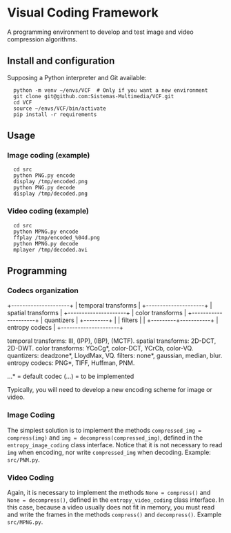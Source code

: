 # Visual Coding Framework
A programming environment to develop and test image and video compression algorithms.

## Install and configuration

Supposing a Python interpreter and Git available:

      python -m venv ~/envs/VCF  # Only if you want a new environment
      git clone git@github.com:Sistemas-Multimedia/VCF.git
      cd VCF
      source ~/envs/VCF/bin/activate
      pip install -r requirements

## Usage

### Image coding (example)

      cd src
      python PNG.py encode
      display /tmp/encoded.png
      python PNG.py decode
      display /tmp/decoded.png

### Video coding (example)

      cd src
      python MPNG.py encode
      ffplay /tmp/encoded_%04d.png
      python MPNG.py decode
      mplayer /tmp/decoded.avi
   
## Programming

### Codecs organization

+---------------------+
| temporal transforms |
+---------------------+
| spatial transforms  |
+---------------------+
|  color transforms   |
+---------------------+
|     quantizers      |
+---------+           |
| filters |           |
+---------+-----------+
|   entropy codecs    |
+---------------------+


temporal transforms: III, (IPP), (IBP), (MCTF).
spatial transforms: 2D-DCT, 2D-DWT.
color transforms: YCoCg*, color-DCT, YCrCb, color-VQ. 
quantizers: deadzone*, LloydMax, VQ.
filters: none*, gaussian, median, blur.
entropy codecs: PNG*, TIFF, Huffman, PNM.

...* = default codec
(...) = to be implemented

Typically, you will need to develop a new encoding scheme for image or
video.

### Image Coding

The simplest solution is to implement the methods `compressed_img =
compress(img)` and `img = decompress(compressed_img)`, defined in the
`entropy_image_coding` class interface. Notice that it is not
necessary to read `img` when encoding, nor write `compressed_img` when
decoding. Example: `src/PNM.py`.

### Video Coding

Again, it is necessary to implement the methods `None = compress()`
and `None = decompress()`, defined in the `entropy_video_coding` class
interface. In this case, because a video usually does not fit in
memory, you must read and write the frames in the methods `compress()`
and `decompress()`. Example `src/MPNG.py`.
